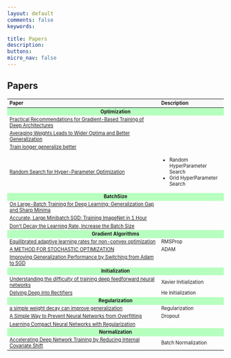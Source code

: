 ```yaml
---
layout: default
comments: false
keywords:

title: Papers
description:
buttons:
micro_nav: false
---
```


## Papers

<table id="schedule" class="table table-bordered no-more-tables" style="width: 100%; font-size: 0.8em;">
    <colgroup>
        <col style="width: 70%;">
        <col style="width: 30%;">
    </colgroup>
    <thead class="active" style="background-color:#f9f9f9" align="left">
        <th>Paper</th>
        <th>Description</th>
    </thead>
    <tbody>
        <tr>
            <td id="Optimization" colspan="2" style="text-align:center; vertical-align:middle;background-color:#b7ffbf">
                <strong>Optimization</strong>
            </td>
        </tr>
        <tr>
            <td><a href="https://arxiv.org/abs/1206.5533">Practical Recommendations for Gradient-Based Training of Deep Architectures</a></td>
            <td></td>
        </tr>
        <tr>
            <td><a href="https://arxiv.org/abs/1803.05407">Averaging Weights Leads to Wider Optima and Better Generalization</a></td>
            <td></td>
        </tr>
        <tr>
            <td><a href="https://papers.nips.cc/paper/6770-train-longer-generalize-better-closing-the-generalization-gap-in-large-batch-training-of-neural-networks.pdf">Train longer generalize better</a></td>
            <td></td>
        </tr>
        <tr>
            <td><a href="http://jmlr.csail.mit.edu/papers/volume13/bergstra12a/bergstra12a.pdf">Random Search for Hyper-Parameter Optimization</a></td>
            <td>
                <ul>
      					    <li>Random HyperParameter Search</li>
      					    <li>Grid HyperParameter Search</li>
      				  </ul>
            </td>
        </tr>
        <tr>
            <td id="BatchSize" colspan="2" style="text-align:center; vertical-align:middle;background-color:#b7ffbf">
                <strong>BatchSize</strong>
            </td>
        </tr>
        <tr>
            <td><a href="https://arxiv.org/pdf/1609.04836.pdf">On Large-Batch Training for Deep Learning: Generalization Gap and Sharp Minima</a></td>
            <td></td>
        </tr>
        <tr>
            <td><a href="https://arxiv.org/pdf/1706.02677.pdf">Accurate, Large Minibatch SGD: Training ImageNet in 1 Hour</a></td>
            <td></td>
        </tr>
		    <tr>
            <td><a href="https://arxiv.org/pdf/1711.00489.pdf">Don't Decay the Learning Rate, Increase the Batch Size</a></td>
            <td></td>
        </tr>
        <tr>
            <td id="Gradient Algorithms" colspan="2" style="text-align:center; vertical-align:middle;background-color:#b7ffbf">
                <strong>Gradient Algorithms</strong>
            </td>
        </tr>
        <tr>
            <td><a href="https://arxiv.org/abs/1502.04390">Equilibrated adaptive learning rates for non-convex optimization</a></td>
            <td>RMSProp</td>
        </tr>
        <tr>
            <td><a href="https://arxiv.org/abs/1412.6980">A METHOD FOR STOCHASTIC OPTIMIZATION</a></td>
            <td>ADAM</td>
        </tr>
        <tr>
            <td><a href="https://arxiv.org/pdf/1712.07628.pdf">Improving Generalization Performance by Switching from Adam to SGD</a></td>
            <td></td>
        </tr>
        <tr>
            <td id="Initialization" colspan="2" style="text-align:center; vertical-align:middle;background-color:#b7ffbf">
                <strong>Initialization</strong>
            </td>
        </tr>
        <tr>
            <td><a href="http://proceedings.mlr.press/v9/glorot10a.html">Understanding the difficulty of training deep feedforward neural networks</a></td>
            <td>Xavier Initialization</td>
        </tr>
        <tr>
            <td><a href="https://arxiv.org/pdf/1502.01852.pdf">Delving Deep into Rectifiers</a></td>
            <td>He Initialization</td>
        </tr>
        <tr>
            <td id="Regularization" colspan="2" style="text-align:center; vertical-align:middle;background-color:#b7ffbf">
                <strong>Regularization</strong>
            </td>
        </tr>
        <tr>
            <td><a href="https://papers.nips.cc/paper/563-a-simple-weight-decay-can-improve-generalization.pdf">a simple weight decay can improve generalization</a></td>
            <td>Regularization</td>
        </tr>
        <tr>
            <td><a href="http://jmlr.org/papers/v15/srivastava14a.html">A Simple Way to Prevent Neural Networks from Overfitting</a></td>
            <td>Dropout</td>
        </tr>
        <tr>
            <td><a href="https://arxiv.org/pdf/1802.01223.pdf">Learning Compact Neural Networks with Regularization</a></td>
            <td></td>
        </tr>
        <tr>
            <td id="Normalization" colspan="2" style="text-align:center; vertical-align:middle;background-color:#b7ffbf">
                <strong>Normalization</strong>
            </td>
        </tr>
        <tr>
            <td><a href="https://arxiv.org/abs/1502.03167">Accelerating Deep Network Training by Reducing Internal Covariate Shift</a></td>
            <td>Batch Normalization</td>
        </tr>
    </tbody>
</table>
